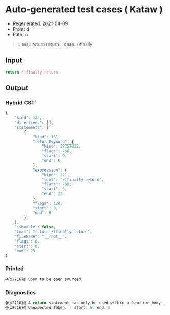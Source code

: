 # Auto-generated test cases ( Kataw )
- Regenerated: 2021-04-09
- From: d
- Path: n
> :: test: return return
> :: case: /)finally
## Input

`````js
return /)finally return
`````

## Output

### Hybrid CST

```javascript
{
    "kind": 122,
    "directives": [],
    "statements": [
        {
            "kind": 161,
            "returnKeyword": {
                "kind": 37757022,
                "flags": 768,
                "start": 0,
                "end": 6
            },
            "expression": {
                "kind": 221,
                "text": "/)finally return",
                "flags": 768,
                "start": 6,
                "end": 23
            },
            "flags": 128,
            "start": 0,
            "end": 0
        }
    ],
    "isModule": false,
    "text": "return /)finally return",
    "fileName": "__root__",
    "flags": 0,
    "start": 0,
    "end": 23
}
```

### Printed

```javascript
@{x2716}@ Soon to be open sourced
```

### Diagnostics

```javascript
@{x2716}@ A return statement can only be used within a function_body - start: 0, end: 6
@{x2716}@ Unexpected token. - start: 6, end: 8

```

